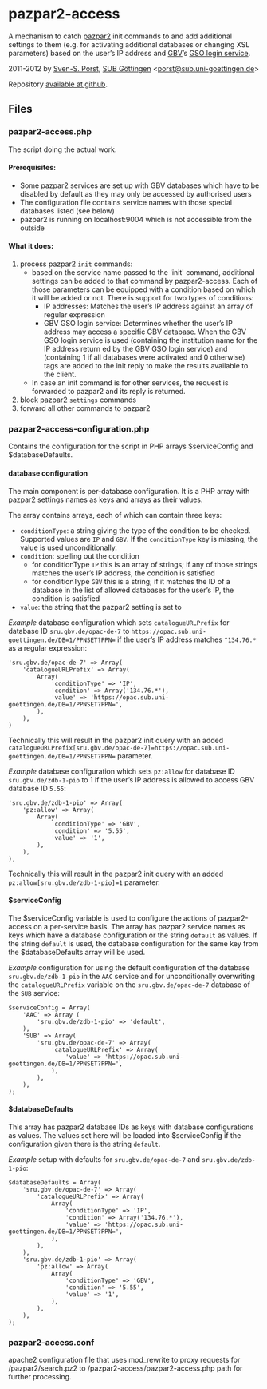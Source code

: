 # pazpar2-access
A mechanism to catch [pazpar2](http://www.indexdata.com/pazpar2) init commands to and add additional settings to them (e.g. for activating additional databases or changing XSL parameters) based on the user’s IP address and [GBV](http://www.gbv.de/)’s [GSO login service](http://gso.gbv.de/login/XML=1.0/AUTH?IP=134.76.1.1).

2011-2012 by [Sven-S. Porst](http://earthlingsoft.net/ssp/), [SUB Göttingen](http://www.sub.uni-goettingen.de/) <[porst@sub.uni-goettingen.de](mailto:porst@sub.uni-goettingen.de?subject=pazpar2-access)>

Repository [available at github](https://github.com/ssp/pazpar2-access).


## Files

### pazpar2-access.php
The script doing the actual work.


#### Prerequisites:

* Some pazpar2 services are set up with GBV databases which have to be disabled by default as they may only be accessed by authorised users
* The configuration file contains service names with those special databases listed (see below)
* pazpar2 is running on localhost:9004 which is not accessible from the outside


#### What it does:

1. process pazpar2 `init` commands:
	* based on the service name passed to the 'init' command, additional settings can be added to that command by pazpar2-access. Each of those parameters can be equipped with a condition based on which it will be added or not. There is support for two types of conditions:
		* IP addresses: Matches the user’s IP address against an array of regular expression
		* GBV GSO login service: Determines whether the user’s IP address may access a specific GBV database. When the GBV GSO login service is used <institution> (containing the institution name for the IP address return ed by the GBV GSO login service) and <allServers> (containing 1 if all databases were activated and 0 otherwise) tags are added to the init reply to make the results available to the client. 
	* In case an init command is for other services, the request is forwarded to pazpar2 and its reply is returned.
2. block pazpar2 `settings` commands
3. forward all other commands to pazpar2


### pazpar2-access-configuration.php
Contains the configuration for the script in PHP arrays $serviceConfig and $databaseDefaults.

#### database configuration
The main component is per-database configuration. It is a PHP array with pazpar2 settings names as keys and arrays as their values.

The array contains arrays, each of which can contain three keys:

* `conditionType`: a string giving the type of the condition to be checked. Supported values are `IP` and `GBV`. If the `conditionType` key is missing, the value is used unconditionally.
* `condition`: spelling out the condition
	* for conditionType `IP` this is an array of strings; if any of those strings matches the user’s IP address, the condition is satisfied
	* for conditionType `GBV` this is a string; if it matches the ID of a database in the list of allowed databases for the user’s IP, the condition is satisfied
* `value`: the string that the pazpar2 setting is set to
		
_Example_ database configuration which sets `catalogueURLPrefix` for database ID `sru.gbv.de/opac-de-7` to `https://opac.sub.uni-goettingen.de/DB=1/PPNSET?PPN=` if the user’s IP address matches `^134.76.*` as a regular expression:

	'sru.gbv.de/opac-de-7' => Array(
		'catalogueURLPrefix' => Array(
			Array(
				'conditionType' => 'IP',
				'condition' => Array('134.76.*'),
				'value' => 'https://opac.sub.uni-goettingen.de/DB=1/PPNSET?PPN=',
			),
		),
	)

Technically this will result in the pazpar2 init query with an added `catalogueURLPrefix[sru.gbv.de/opac-de-7]=https://opac.sub.uni-goettingen.de/DB=1/PPNSET?PPN=` parameter.

_Example_ database configuration which sets `pz:allow` for database ID `sru.gbv.de/zdb-1-pio` to 1 if the user’s IP address is allowed to access GBV database ID `5.55`:

	'sru.gbv.de/zdb-1-pio' => Array(
		'pz:allow' => Array(
			Array(
				'conditionType' => 'GBV',
				'condition' => '5.55',
				'value' => '1',
			),
		),
	),

Technically this will result in the pazpar2 init query with an added `pz:allow[sru.gbv.de/zdb-1-pio]=1` parameter.



#### $serviceConfig
The $serviceConfig variable is used to configure the actions of pazpar2-access on a per-service basis. The array has pazpar2 service names as keys which have a database configuration or the string `default` as values. If the string `default` is used, the database configuration for the same key from the $databaseDefaults array will be used.

_Example_ configuration for using the default configuration of the database `sru.gbv.de/zdb-1-pio` in the `AAC` service and for unconditionally overwriting the `catalogueURLPrefix` variable on the `sru.gbv.de/opac-de-7` database of the `SUB` service:

	$serviceConfig = Array(
		'AAC' => Array (
			'sru.gbv.de/zdb-1-pio' => 'default',
		),
		'SUB' => Array(
			'sru.gbv.de/opac-de-7' => Array(
				'catalogueURLPrefix' => Array(
					'value' => 'https://opac.sub.uni-goettingen.de/DB=1/PPNSET?PPN=',
				),
			),
		),
	);




#### $databaseDefaults
This array has pazpar2 database IDs as keys with database configurations as values. The values set here will be loaded into $serviceConfig if the configuration given there is the string `default`.

_Example_ setup with defaults for `sru.gbv.de/opac-de-7` and `sru.gbv.de/zdb-1-pio`:

	$databaseDefaults = Array(
		'sru.gbv.de/opac-de-7' => Array(
			'catalogueURLPrefix' => Array(
				Array(
					'conditionType' => 'IP',
					'condition' => Array('134.76.*'),
					'value' => 'https://opac.sub.uni-goettingen.de/DB=1/PPNSET?PPN=',
				),
			),
		),
		'sru.gbv.de/zdb-1-pio' => Array(
			'pz:allow' => Array(
				Array(
					'conditionType' => 'GBV',
					'condition' => '5.55',
					'value' => '1',
				),
			),
		),
	);



### pazpar2-access.conf
apache2 configuration file that uses mod_rewrite to proxy requests for /pazpar2/search.pz2 to /pazpar2-access/pazpar2-access.php path for further processing.

